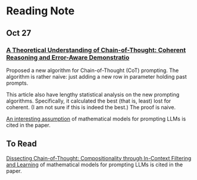 # Reading Note

## Oct 27

### [A Theoretical Understanding of Chain-of-Thought: Coherent Reasoning and Error-Aware Demonstratio](https://arxiv.org/pdf/2410.16540)

Proposed a new algorithm for Chain-of-Thought (CoT) prompting. The algorithm is rather naive: just adding a new row in parameter holding past prompts. 

This article also have lengthy statistical analysis on the new prompting algorithms. Specifically, it calculated the best (that is, least) lost for coherent. (I am not sure if this is indeed the best.) The proof is naive. 

[An interesting assumption](https://arxiv.org/pdf/2305.18869) of mathematical models for prompting LLMs is cited in the paper.

## To Read

[Dissecting Chain-of-Thought: Compositionality through In-Context Filtering and Learning](https://arxiv.org/pdf/2305.18869) of mathematical models for prompting LLMs is cited in the paper.
